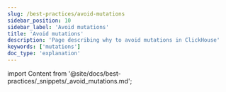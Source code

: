 ```yaml
---
slug: /best-practices/avoid-mutations
sidebar_position: 10
sidebar_label: 'Avoid mutations'
title: 'Avoid mutations'
description: 'Page describing why to avoid mutations in ClickHouse'
keywords: ['mutations']
doc_type: 'explanation'
---
```


import Content from '@site/docs/best-practices/_snippets/_avoid_mutations.md';

<Content />

